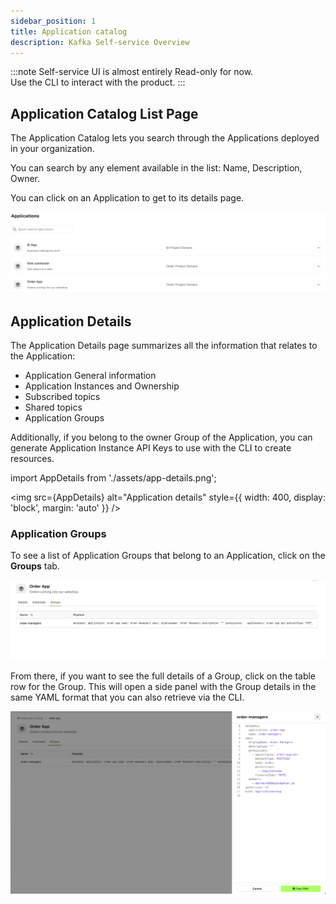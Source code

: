 ```yaml
---
sidebar_position: 1
title: Application catalog
description: Kafka Self-service Overview
---
```


:::note
Self-service UI is almost entirely Read-only for now.  
Use the CLI to interact with the product.
:::

## Application Catalog List Page

The Application Catalog lets you search through the Applications deployed in your organization.  

You can search by any element available in the list: Name, Description, Owner.

You can click on an Application to get to its details page.

![Application Catalog](assets/app-catalog.png)

## Application Details

The Application Details page summarizes all the information that relates to the Application:

- Application General information
- Application Instances and Ownership
- Subscribed topics
- Shared topics
- Application Groups

Additionally, if you belong to the owner Group of the Application, you can generate Application Instance API Keys to use with the CLI to create resources.

import AppDetails from './assets/app-details.png';

<img src={AppDetails} alt="Application details" style={{ width: 400, display: 'block', margin: 'auto' }} />

### Application Groups

To see a list of Application Groups that belong to an Application, click on the **Groups** tab.

![Application Groups](assets/app-groups.png)

From there, if you want to see the full details of a Group, click on the table row for the Group. This will open a side panel with the Group details in the same YAML format that you can also retrieve via the CLI.

![Application Group Details](assets/app-group-details.png)

